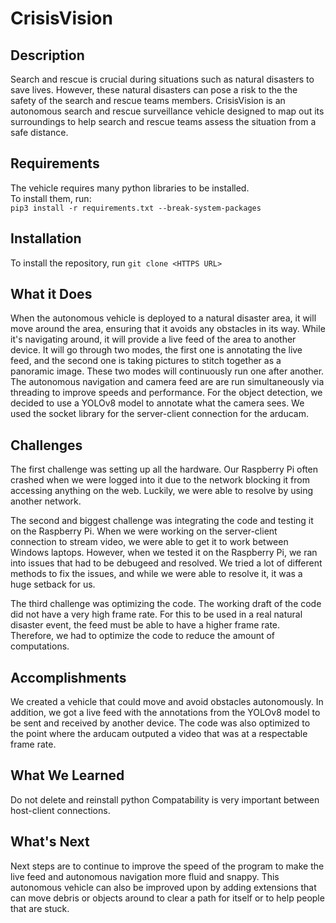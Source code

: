 # CrisisVision

## Description

Search and rescue is crucial during situations such as natural disasters to save lives. However, these natural disasters can pose a risk to the the safety of the search and rescue teams members. CrisisVision is an autonomous search and rescue surveillance vehicle designed to map out its surroundings to help search and rescue teams assess the situation from a safe distance.


## Requirements

The vehicle requires many python libraries to be installed.  
To install them, run:  
`pip3 install -r requirements.txt --break-system-packages`

## Installation

To install the repository, run `git clone <HTTPS URL>`


## What it Does

When the autonomous vehicle is deployed to a natural disaster area, it will move around the area, ensuring that it avoids any obstacles in its way. While it's navigating around, it will provide a live feed of the area to another device. It will go through two modes, the first one is annotating the live feed, and the second one is taking pictures to stitch together as a panoramic image. These two modes will continuously run one after another. The autonomous navigation and camera feed are are run simultaneously via threading to improve speeds and performance. For the object detection, we decided to use a YOLOv8 model to annotate what the camera sees. We used the socket library for the server-client connection for the arducam. 

## Challenges

The first challenge was setting up all the hardware. Our Raspberry Pi often crashed when we were logged into it due to the network blocking it from accessing anything on the web. Luckily, we were able to resolve by using another network.

The second and biggest challenge was integrating the code and testing it on the Raspberry Pi. When we were working on the server-client connection to stream video, we were able to get it to work between Windows laptops. However, when we tested it on the Raspberry Pi, we ran into issues that had to be debugeed and resolved. We tried a lot of different methods to fix the issues, and while we were able to resolve it, it was a huge setback for us.

The third challenge was optimizing the code. The working draft of the code did not have a very high frame rate. For this to be used in a real natural disaster event, the feed must be able to have a higher frame rate. Therefore, we had to optimize the code to reduce the amount of computations.

## Accomplishments

We created a vehicle that could move and avoid obstacles autonomously. In addition, we got a live feed with the annotations from the YOLOv8 model to be sent and received by another device. 
The code was also optimized to the point where the arducam outputed a video that was at a respectable frame rate. 


## What We Learned

Do not delete and reinstall python
Compatability is very important between host-client connections.


## What's Next
Next steps are to continue to improve the speed of the program to make the live feed and autonomous navigation more fluid and snappy. This autonomous vehicle can also be improved upon by adding extensions that can move debris or objects around to clear a path for itself or to help people that are stuck.   
